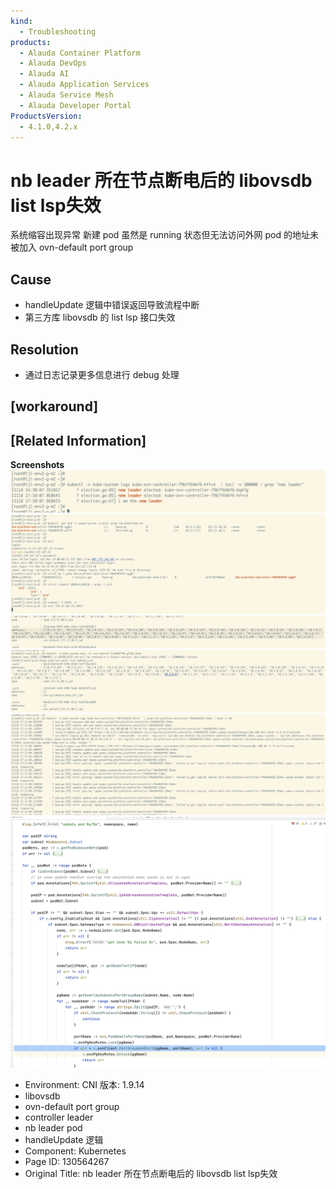 ```yaml
---
kind:
  - Troubleshooting
products:
  - Alauda Container Platform
  - Alauda DevOps
  - Alauda AI
  - Alauda Application Services
  - Alauda Service Mesh
  - Alauda Developer Portal
ProductsVersion:
  - 4.1.0,4.2.x
---
```

<!-- A type of document that involves encountering a fault, diagnosing it, performing root cause analysis, and providing solutions. -->

# nb leader 所在节点断电后的 libovsdb list lsp失效

系统缩容出现异常 新建 pod 虽然是 running 状态但无法访问外网 pod 的地址未被加入 ovn-default port group

## Cause
- handleUpdate 逻辑中错误返回导致流程中断
- 第三方库 libovsdb 的 list lsp 接口失效

## Resolution
- 通过日志记录更多信息进行 debug 处理

## [workaround]

## [Related Information]
**Screenshots**
![](assets/nb-leader-suo-zai-jie-dian-duan-dian-hou-de-libovsdb-list-lspshi-xiao/image2022-11-21_15-14-43.png)
![](assets/nb-leader-suo-zai-jie-dian-duan-dian-hou-de-libovsdb-list-lspshi-xiao/image2022-11-21_15-15-59.png)
![](assets/nb-leader-suo-zai-jie-dian-duan-dian-hou-de-libovsdb-list-lspshi-xiao/image2022-11-21_15-19-14.png)
![](assets/nb-leader-suo-zai-jie-dian-duan-dian-hou-de-libovsdb-list-lspshi-xiao/image2022-11-21_15-19-23.png)
![](assets/nb-leader-suo-zai-jie-dian-duan-dian-hou-de-libovsdb-list-lspshi-xiao/image2022-11-21_15-20-47.png)
![](assets/nb-leader-suo-zai-jie-dian-duan-dian-hou-de-libovsdb-list-lspshi-xiao/image2022-11-21_15-26-40.png)
- Environment: CNI 版本: 1.9.14
- libovsdb
- ovn-default port group
- controller leader
- nb leader pod
- handleUpdate 逻辑
- Component: Kubernetes
- Page ID: 130564267
- Original Title: nb leader 所在节点断电后的 libovsdb list lsp失效
